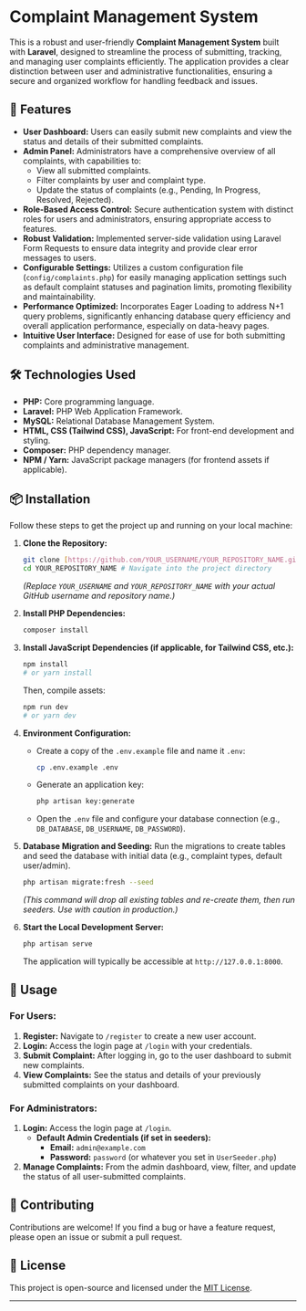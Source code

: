 # Complaint Management System

This is a robust and user-friendly **Complaint Management System** built with **Laravel**, designed to streamline the process of submitting, tracking, and managing user complaints efficiently. The application provides a clear distinction between user and administrative functionalities, ensuring a secure and organized workflow for handling feedback and issues.

## 🚀 Features

* **User Dashboard:** Users can easily submit new complaints and view the status and details of their submitted complaints.
* **Admin Panel:** Administrators have a comprehensive overview of all complaints, with capabilities to:
    * View all submitted complaints.
    * Filter complaints by user and complaint type.
    * Update the status of complaints (e.g., Pending, In Progress, Resolved, Rejected).
* **Role-Based Access Control:** Secure authentication system with distinct roles for users and administrators, ensuring appropriate access to features.
* **Robust Validation:** Implemented server-side validation using Laravel Form Requests to ensure data integrity and provide clear error messages to users.
* **Configurable Settings:** Utilizes a custom configuration file (`config/complaints.php`) for easily managing application settings such as default complaint statuses and pagination limits, promoting flexibility and maintainability.
* **Performance Optimized:** Incorporates Eager Loading to address N+1 query problems, significantly enhancing database query efficiency and overall application performance, especially on data-heavy pages.
* **Intuitive User Interface:** Designed for ease of use for both submitting complaints and administrative management.

## 🛠️ Technologies Used

* **PHP:** Core programming language.
* **Laravel:** PHP Web Application Framework.
* **MySQL:** Relational Database Management System.
* **HTML, CSS (Tailwind CSS), JavaScript:** For front-end development and styling.
* **Composer:** PHP dependency manager.
* **NPM / Yarn:** JavaScript package managers (for frontend assets if applicable).

## 📦 Installation

Follow these steps to get the project up and running on your local machine:

1.  **Clone the Repository:**
    ```bash
    git clone [https://github.com/YOUR_USERNAME/YOUR_REPOSITORY_NAME.git](https://github.com/YOUR_USERNAME/YOUR_REPOSITORY_NAME.git)
    cd YOUR_REPOSITORY_NAME # Navigate into the project directory
    ```
    *(Replace `YOUR_USERNAME` and `YOUR_REPOSITORY_NAME` with your actual GitHub username and repository name.)*

2.  **Install PHP Dependencies:**
    ```bash
    composer install
    ```

3.  **Install JavaScript Dependencies (if applicable, for Tailwind CSS, etc.):**
    ```bash
    npm install
    # or yarn install
    ```
    Then, compile assets:
    ```bash
    npm run dev
    # or yarn dev
    ```

4.  **Environment Configuration:**
    * Create a copy of the `.env.example` file and name it `.env`:
        ```bash
        cp .env.example .env
        ```
    * Generate an application key:
        ```bash
        php artisan key:generate
        ```
    * Open the `.env` file and configure your database connection (e.g., `DB_DATABASE`, `DB_USERNAME`, `DB_PASSWORD`).

5.  **Database Migration and Seeding:**
    Run the migrations to create tables and seed the database with initial data (e.g., complaint types, default user/admin).
    ```bash
    php artisan migrate:fresh --seed
    ```
    *(This command will drop all existing tables and re-create them, then run seeders. Use with caution in production.)*

6.  **Start the Local Development Server:**
    ```bash
    php artisan serve
    ```
    The application will typically be accessible at `http://127.0.0.1:8000`.

## 🚀 Usage

### For Users:

1.  **Register:** Navigate to `/register` to create a new user account.
2.  **Login:** Access the login page at `/login` with your credentials.
3.  **Submit Complaint:** After logging in, go to the user dashboard to submit new complaints.
4.  **View Complaints:** See the status and details of your previously submitted complaints on your dashboard.

### For Administrators:

1.  **Login:** Access the login page at `/login`.
    * **Default Admin Credentials (if set in seeders):**
        * **Email:** `admin@example.com`
        * **Password:** `password` (or whatever you set in `UserSeeder.php`)
2.  **Manage Complaints:** From the admin dashboard, view, filter, and update the status of all user-submitted complaints.

## 🤝 Contributing

Contributions are welcome! If you find a bug or have a feature request, please open an issue or submit a pull request.

## 📄 License

This project is open-source and licensed under the [MIT License](https://opensource.org/licenses/MIT).

---